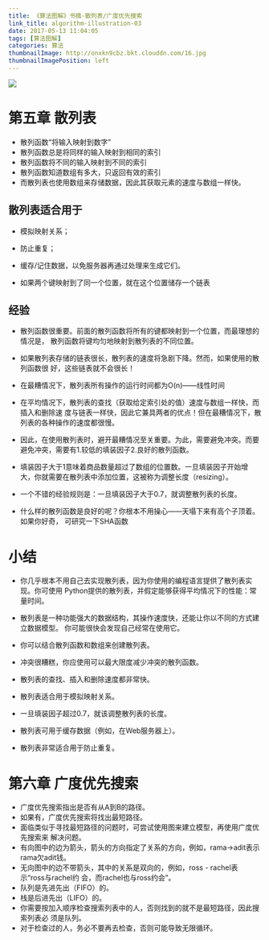 ```yaml
---
title: 《算法图解》书摘-散列表/广度优先搜索
link_title: algorithm-illustration-03
date: 2017-05-13 11:04:05
tags: [算法图解]
categories: 算法
thumbnailImage: http://onxkn9cbz.bkt.clouddn.com/16.jpg	
thumbnailImagePosition: left
---
```

<!-- toc -->
<!-- more -->
![](http://onxkn9cbz.bkt.clouddn.com/16.jpg)
<!--more-->
# 第五章 散列表
- 散列函数“将输入映射到数字”
- 散列函数总是将同样的输入映射到相同的索引
- 散列函数将不同的输入映射到不同的索引
- 散列函数知道数组有多大，只返回有效的索引
- 而散列表也使用数组来存储数据，因此其获取元素的速度与数组一样快。

## 散列表适合用于
- 模拟映射关系；
- 防止重复；
- 缓存/记住数据，以免服务器再通过处理来生成它们。

- 如果两个键映射到了同一个位置，就在这个位置储存一个链表

## 经验
- 散列函数很重要。前面的散列函数将所有的键都映射到一个位置，而最理想的情况是，
散列函数将键均匀地映射到散列表的不同位置。
- 如果散列表存储的链表很长，散列表的速度将急剧下降。然而，如果使用的散列函数很
好，这些链表就不会很长！

- 在最糟情况下，散列表所有操作的运行时间都为O(n)——线性时间
- 在平均情况下，散列表的查找（获取给定索引处的值）速度与数组一样快，而插入和删除速
度与链表一样快，因此它兼具两者的优点！但在最糟情况下，散列表的各种操作的速度都很慢。

- 因此，在使用散列表时，避开最糟情况至关重要。为此，需要避免冲突。而要避免冲突，需要有1.较低的填装因子2.良好的散列函数。

- 填装因子大于1意味着商品数量超过了数组的位置数。一旦填装因子开始增大，你就需要在散列表中添加位置，这被称为调整长度（resizing）。

- 一个不错的经验规则是：一旦填装因子大于0.7，就调整散列表的长度。

- 什么样的散列函数是良好的呢？你根本不用操心——天塌下来有高个子顶着。如果你好奇，
可研究一下SHA函数

# 小结
- 你几乎根本不用自己去实现散列表，因为你使用的编程语言提供了散列表实现。你可使用
Python提供的散列表，并假定能够获得平均情况下的性能：常量时间。

- 散列表是一种功能强大的数据结构，其操作速度快，还能让你以不同的方式建立数据模型。
你可能很快会发现自己经常在使用它。
- 你可以结合散列函数和数组来创建散列表。
- 冲突很糟糕，你应使用可以最大限度减少冲突的散列函数。
- 散列表的查找、插入和删除速度都非常快。
- 散列表适合用于模拟映射关系。
- 一旦填装因子超过0.7，就该调整散列表的长度。
- 散列表可用于缓存数据（例如，在Web服务器上）。
- 散列表非常适合用于防止重复。


# 第六章 广度优先搜索
- 广度优先搜索指出是否有从A到B的路径。
- 如果有，广度优先搜索将找出最短路径。
- 面临类似于寻找最短路径的问题时，可尝试使用图来建立模型，再使用广度优先搜索来
解决问题。
- 有向图中的边为箭头，箭头的方向指定了关系的方向，例如，rama→adit表示rama欠adit钱。
- 无向图中的边不带箭头，其中的关系是双向的，例如，ross - rachel表示“ross与rachel约
会，而rachel也与ross约会”。
- 队列是先进先出（FIFO）的。
- 栈是后进先出（LIFO）的。
- 你需要按加入顺序检查搜索列表中的人，否则找到的就不是最短路径，因此搜索列表必
须是队列。
- 对于检查过的人，务必不要再去检查，否则可能导致无限循环。